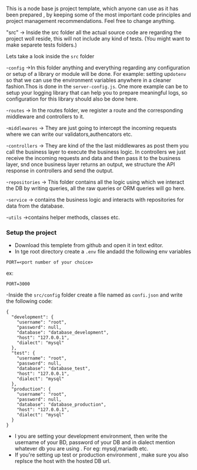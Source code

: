 This is a node base js project template, which anyone can use as it has been prepared , by keeping some of the most important code principles and project management recommendations. Feel free to change anything.

"src" -> Inside the src folder all the actual  source code are regarding the project woll reside, this will not include any kind of tests. (You might want to make  separete tests folders.)

Lets take a look inside the `src` folder

-`config` ->In this folder anything and everything regarding any configuration or setup of a library or module will be done. For example: setting up`dotenv` so that we can use the environment variables anywhere in a cleaner fashion.Thos is done in the `server-config.js`. One more example can be to setup your logging library that can help you to prepare meaningful logs, so configuration for this library should also be done here. 

-`routes` -> In the routes folder, we register a route and the corresponding middleware and controllers to it.

-`middlewares` -> They are just going to intercept the incoming requests where we can write our validators,authencators etc.

-`controllers` -> They are kind of the the last middlewares as post them you call the business layer to execute the business logic. In controllers we just receive the incoming requests and data and then pass it to the business layer, snd once business layer returns an output, we structure the API response in controllers and send the output.

-`repositories` -> This folder contains all the logic using which we interact the DB by writing queries, all the raw queries or ORM queries will go here.

-`service` -> contains the business logic and interacts with repositories for data from the database.

-`utils` ->contains helper methods, classes etc.


### Setup the project

- Download this templete from github and open it in text editor.
- In tge root directory create a `.env` file andadd the following env variables
```
PORT=<port number of your choice>
```
ex:
```
PORT=3000
```
-Inside the `src/config` folder create a file named as `confi.json` and write the following code:
```
{
  "development": {
    "username": "root",
    "password": null,
    "database": "database_development",
    "host": "127.0.0.1",
    "dialect": "mysql"
  },
  "test": {
    "username": "root",
    "password": null,
    "database": "database_test",
    "host": "127.0.0.1",
    "dialect": "mysql"
  },
  "production": {
    "username": "root",
    "password": null,
    "database": "database_production",
    "host": "127.0.0.1",
    "dialect": "mysql"
  }
}

```
- I you are setting your development environment, then write the username of your BD, password of your DB and in dialect mention whatever db you are using . For eg: mysql,mariadb etc.
- If you're setting up test or production environment , make sure you also replsce the host  with the hosted DB url.